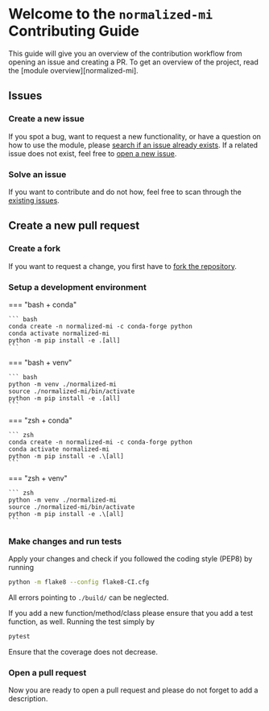 # Welcome to the `normalized-mi` Contributing Guide

This guide will give you an overview of the contribution workflow from opening an issue and creating a PR. To get an overview of the project, read the [module overview][normalized-mi].

## Issues

### Create a new issue

If you spot a bug, want to request a new functionality, or have a question on how to use the module, please [search if an issue already exists](https://github.com/moldyn/normalized-mi/issues). If a related issue does not exist, feel free to [open a new issue](https://github.com/moldyn/normalized-mi/issues/new/choose).

### Solve an issue

If you want to contribute and do not how, feel free to scan through the [existing issues](https://github.com/moldyn/normalized-mi/issues).

## Create a new pull request
### Create a fork

If you want to request a change, you first have to [fork the repository](https://github.com/moldyn/normalized-mi/fork).

### Setup a development environment

=== "bash + conda"

    ``` bash
    conda create -n normalized-mi -c conda-forge python
    conda activate normalized-mi
    python -m pip install -e .[all]
    ```

=== "bash + venv"

    ``` bash
    python -m venv ./normalized-mi
    source ./normalized-mi/bin/activate
    python -m pip install -e .[all]
    ```

=== "zsh + conda"

    ``` zsh
    conda create -n normalized-mi -c conda-forge python
    conda activate normalized-mi
    python -m pip install -e .\[all]
    ```

=== "zsh + venv"

    ``` zsh
    python -m venv ./normalized-mi
    source ./normalized-mi/bin/activate
    python -m pip install -e .\[all]
    ```

### Make changes and run tests

Apply your changes and check if you followed the coding style (PEP8) by running
```bash
python -m flake8 --config flake8-CI.cfg
```
All errors pointing to `./build/` can be neglected.

If you add a new function/method/class please ensure that you add a test function, as well. Running the test simply by
```bash
pytest
```
Ensure that the coverage does not decrease.

### Open a pull request

Now you are ready to open a pull request and please do not forget to add a description.
